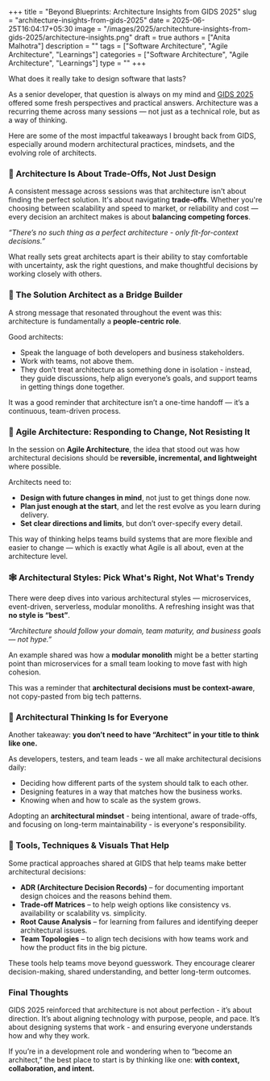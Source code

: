 +++
title = "Beyond Blueprints: Architecture Insights from GIDS 2025"
slug = "architecture-insights-from-gids-2025"
date = 2025-06-25T16:04:17+05:30
image = "/images/2025/architechture-insights-from-gids-2025/architecture-insights.png"
draft = true
authors = ["Anita Malhotra"]
description = ""
tags = ["Software Architecture", "Agile Architecture", "Learnings"]
categories = ["Software Architecture", "Agile Architecture", "Learnings"]
type = ""
+++

What does it really take to design software that lasts?

As a senior developer, that question is always on my mind and [GIDS 2025](https://developersummit.com) offered some fresh perspectives and practical answers. Architecture was a recurring theme across many sessions — not just as a technical role, but as a way of thinking.

Here are some of the most impactful takeaways I brought back from GIDS, especially around modern architectural practices, mindsets, and the evolving role of architects.

### 🧠 Architecture Is About Trade-Offs, Not Just Design

A consistent message across sessions was that architecture isn't about finding the perfect solution. It's about navigating **trade-offs**. Whether you're choosing between scalability and speed to market, or reliability and cost — every decision an architect makes is about **balancing competing forces**.

_“There’s no such thing as a perfect architecture - only fit-for-context decisions.”_

What really sets great architects apart is their ability to stay comfortable with uncertainty, ask the right questions, and make thoughtful decisions by working closely with others.

### 👥 The Solution Architect as a Bridge Builder

A strong message that resonated throughout the event was this: architecture is fundamentally a **people-centric role**.

Good architects:

- Speak the language of both developers and business stakeholders.
- Work with teams, not above them.
- They don’t treat architecture as something done in isolation - instead, they guide discussions, help align everyone’s goals, and support teams in getting things done together.

It was a good reminder that architecture isn’t a one-time handoff — it’s a continuous, team-driven process.

### 🔁 Agile Architecture: Responding to Change, Not Resisting It

In the session on **Agile Architecture**, the idea that stood out was how architectural decisions should be **reversible, incremental, and lightweight** where possible.

Architects need to:

- **Design with future changes in mind**, not just to get things done now.
- **Plan just enough at the start**, and let the rest evolve as you learn during delivery.
- **Set clear directions and limits**, but don’t over-specify every detail.

This way of thinking helps teams build systems that are more flexible and easier to change — which is exactly what Agile is all about, even at the architecture level.

### 🕸️ Architectural Styles: Pick What's Right, Not What's Trendy

There were deep dives into various architectural styles — microservices, event-driven, serverless, modular monoliths. A refreshing insight was that **no style is “best”**.

_“Architecture should follow your domain, team maturity, and business goals — not hype.”_

An example shared was how a **modular monolith** might be a better starting point than microservices for a small team looking to move fast with high cohesion.

This was a reminder that **architectural decisions must be context-aware**, not copy-pasted from big tech patterns.

### 🔎 Architectural Thinking Is for Everyone

Another takeaway: **you don’t need to have “Architect” in your title to think like one.**

As developers, testers, and team leads - we all make architectural decisions daily:

- Deciding how different parts of the system should talk to each other.
- Designing features in a way that matches how the business works.
- Knowing when and how to scale as the system grows.

Adopting an **architectural mindset** - being intentional, aware of trade-offs, and focusing on long-term maintainability - is everyone's responsibility.

### 🧰 Tools, Techniques & Visuals That Help

Some practical approaches shared at GIDS that help teams make better architectural decisions:

- **ADR (Architecture Decision Records)** – for documenting important design choices and the reasons behind them.
- **Trade-off Matrices** – to help weigh options like consistency vs. availability or scalability vs. simplicity.
- **Root Cause Analysis** – for learning from failures and identifying deeper architectural issues.
- **Team Topologies** – to align tech decisions with how teams work and how the product fits in the big picture.

These tools help teams move beyond guesswork. They encourage clearer decision-making, shared understanding, and better long-term outcomes.

### Final Thoughts

GIDS 2025 reinforced that architecture is not about perfection - it’s about direction. It’s about aligning technology with purpose, people, and pace. It’s about designing systems that work - and ensuring everyone understands how and why they work.

If you’re in a development role and wondering when to “become an architect,” the best place to start is by thinking like one: **with context, collaboration, and intent.**
